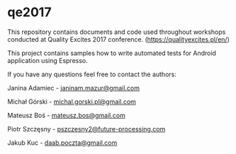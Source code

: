 # qe2017
This repository contains documents and code used throughout workshops conducted at Quality Excites 2017 conference. (https://qualityexcites.pl/en/)

This project contains samples how to write automated tests for Android application using Espresso.

If you have any questions feel free to contact the authors:

Janina Adamiec - janinam.mazur@gmail.com

Michał Górski - michal.gorski.pl@gmail.com

Mateusz Boś - mateusz.bos@gmail.com

Piotr Szczęsny - pszczesny2@future-processing.com

Jakub Kuc - daab.poczta@gmail.com
